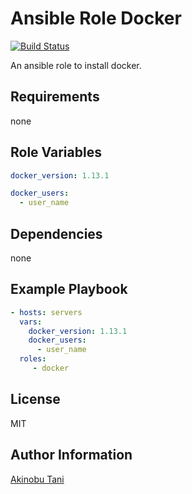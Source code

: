 Ansible Role Docker
=========

[![Build Status](https://travis-ci.org/akinobu-tani/ansible-role-docker.svg?branch=master)](https://travis-ci.org/akinobu-tani/ansible-role-docker)

An ansible role to install docker.

Requirements
------------

none

Role Variables
--------------

``` yaml
docker_version: 1.13.1

docker_users:
  - user_name
```

Dependencies
------------

none

Example Playbook
----------------

``` yaml
- hosts: servers
  vars:
    docker_version: 1.13.1
    docker_users:
      - user_name
  roles:
     - docker
```

License
-------

MIT

Author Information
------------------

[Akinobu Tani](http://github.com/akinobu-tani)
